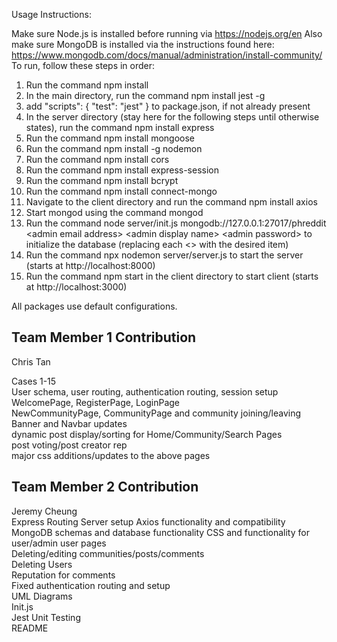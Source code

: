 Usage Instructions: 

Make sure Node.js is installed before running via https://nodejs.org/en 
Also make sure MongoDB is installed via the instructions found here: https://www.mongodb.com/docs/manual/administration/install-community/
To run, follow these steps in order:  
1. Run the command npm install
2. In the main directory, run the command npm install jest -g
3. add "scripts": {
    "test": "jest"
  } to package.json, if not already present
4. In the server directory (stay here for the following steps until otherwise states), run the command npm install express
5. Run the command npm install mongoose
6. Run the command npm install -g nodemon
7. Run the command npm install cors
8. Run the command npm install express-session
9. Run the command npm install bcrypt
10. Run the command npm install connect-mongo
11. Navigate to the client directory and run the command npm install axios
12. Start mongod using the command mongod
13. Run the command node server/init.js mongodb://127.0.0.1:27017/phreddit \<admin email address\> \<admin display name\> \<admin password\> to initialize the database (replacing each <> with the desired item)  
14. Run the command npx nodemon server/server.js to start the server (starts at http://localhost:8000)  
15. Run the command npm start in the client directory to start client (starts at http://localhost:3000)  

All packages use default configurations.  


## Team Member 1 Contribution
Chris Tan  

Cases 1-15  
User schema, user routing, authentication routing, session setup  
WelcomePage, RegisterPage, LoginPage  
NewCommunityPage, CommunityPage and community joining/leaving  
Banner and Navbar updates  
dynamic post display/sorting for Home/Community/Search Pages  
post voting/post creator rep  
major css additions/updates to the above pages  

## Team Member 2 Contribution
Jeremy Cheung  
Express Routing
Server setup
Axios functionality and compatibility
MongoDB schemas and database functionality
CSS and functionality for user/admin user pages  
Deleting/editing communities/posts/comments  
Deleting Users  
Reputation for comments  
Fixed authentication routing and setup  
UML Diagrams  
Init.js  
Jest Unit Testing  
README  


